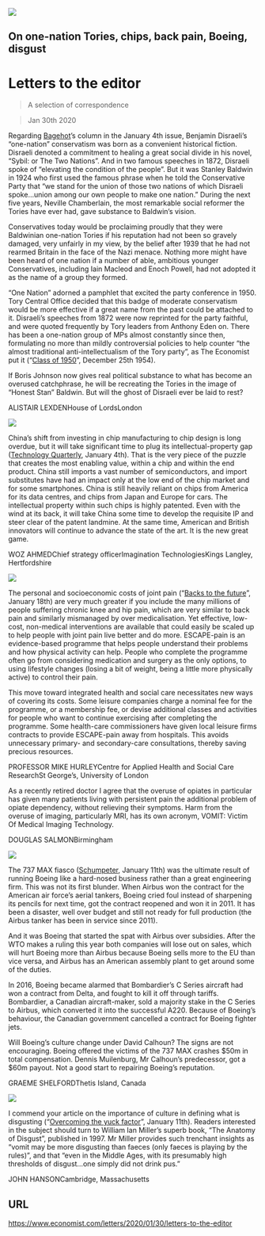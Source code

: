 ![](./images/20200104_BRD000_1.jpg)

## On one-nation Tories, chips, back pain, Boeing, disgust

# Letters to the editor

> A selection of correspondence

> Jan 30th 2020

Regarding [Bagehot](https://www.economist.com//britain/2020/01/02/boris-johnson-is-reinventing-one-nation-conservatism)’s column in the January 4th issue, Benjamin Disraeli’s “one-nation” conservatism was born as a convenient historical fiction. Disraeli denoted a commitment to healing a great social divide in his novel, “Sybil: or The Two Nations”. And in two famous speeches in 1872, Disraeli spoke of “elevating the condition of the people”. But it was Stanley Baldwin in 1924 who first used the famous phrase when he told the Conservative Party that “we stand for the union of those two nations of which Disraeli spoke…union among our own people to make one nation.” During the next five years, Neville Chamberlain, the most remarkable social reformer the Tories have ever had, gave substance to Baldwin’s vision.

Conservatives today would be proclaiming proudly that they were Baldwinian one-nation Tories if his reputation had not been so gravely damaged, very unfairly in my view, by the belief after 1939 that he had not rearmed Britain in the face of the Nazi menace. Nothing more might have been heard of one nation if a number of able, ambitious younger Conservatives, including Iain Macleod and Enoch Powell, had not adopted it as the name of a group they formed.

“One Nation” adorned a pamphlet that excited the party conference in 1950. Tory Central Office decided that this badge of moderate conservatism would be more effective if a great name from the past could be attached to it. Disraeli’s speeches from 1872 were now reprinted for the party faithful, and were quoted frequently by Tory leaders from Anthony Eden on. There has been a one-nation group of MPs almost constantly since then, formulating no more than mildly controversial policies to help counter “the almost traditional anti-intellectualism of the Tory party”, as The Economist put it (“[Class of 1950](https://www.economist.com/http://media.economist.com/sites/default/files/pdfs/GP4100727994.pdf)”, December 25th 1954).

If Boris Johnson now gives real political substance to what has become an overused catchphrase, he will be recreating the Tories in the image of “Honest Stan” Baldwin. But will the ghost of Disraeli ever be laid to rest?

ALISTAIR LEXDENHouse of LordsLondon

![](./images/20200104_TQD001.jpg)

China’s shift from investing in chip manufacturing to chip design is long overdue, but it will take significant time to plug its intellectual-property gap ([Technology Quarterly](https://www.economist.com//technology-quarterly/2020/01/02/with-the-states-help-chinese-technology-is-booming), January 4th). That is the very piece of the puzzle that creates the most enabling value, within a chip and within the end product. China still imports a vast number of semiconductors, and import substitutes have had an impact only at the low end of the chip market and for some smartphones. China is still heavily reliant on chips from America for its data centres, and chips from Japan and Europe for cars. The intellectual property within such chips is highly patented. Even with the wind at its back, it will take China some time to develop the requisite IP and steer clear of the patent landmine. At the same time, American and British innovators will continue to advance the state of the art. It is the new great game.

WOZ AHMEDChief strategy officerImagination TechnologiesKings Langley, Hertfordshire

![](./images/20200118_FBD001.jpg)

The personal and socioeconomic costs of joint pain (“[Backs to the future](https://www.economist.com//briefing/2020/01/18/back-pain-is-a-massive-problem-which-is-badly-treated)”, January 18th) are very much greater if you include the many millions of people suffering chronic knee and hip pain, which are very similar to back pain and similarly mismanaged by over medicalisation. Yet effective, low-cost, non-medical interventions are available that could easily be scaled up to help people with joint pain live better and do more. ESCAPE-pain is an evidence-based programme that helps people understand their problems and how physical activity can help. People who complete the programme often go from considering medication and surgery as the only options, to using lifestyle changes (losing a bit of weight, being a little more physically active) to control their pain.

This move toward integrated health and social care necessitates new ways of covering its costs. Some leisure companies charge a nominal fee for the programme, or a membership fee, or devise additional classes and activities for people who want to continue exercising after completing the programme. Some health-care commissioners have given local leisure firms contracts to provide ESCAPE-pain away from hospitals. This avoids unnecessary primary- and secondary-care consultations, thereby saving precious resources.

PROFESSOR MIKE HURLEYCentre for Applied Health and Social Care ResearchSt George’s, University of London

As a recently retired doctor I agree that the overuse of opiates in particular has given many patients living with persistent pain the additional problem of opiate dependency, without relieving their symptoms. Harm from the overuse of imaging, particularly MRI, has its own acronym, VOMIT: Victim Of Medical Imaging Technology.

DOUGLAS SALMONBirmingham

![](./images/20200111_WBD000.jpg)

The 737 MAX fiasco ([Schumpeter](https://www.economist.com//business/2020/01/11/the-last-ge-man), January 11th) was the ultimate result of running Boeing like a hard-nosed business rather than a great engineering firm. This was not its first blunder. When Airbus won the contract for the American air force’s aerial tankers, Boeing cried foul instead of sharpening its pencils for next time, got the contract reopened and won it in 2011. It has been a disaster, well over budget and still not ready for full production (the Airbus tanker has been in service since 2011).

And it was Boeing that started the spat with Airbus over subsidies. After the WTO makes a ruling this year both companies will lose out on sales, which will hurt Boeing more than Airbus because Boeing sells more to the EU than vice versa, and Airbus has an American assembly plant to get around some of the duties.

In 2016, Boeing became alarmed that Bombardier’s C Series aircraft had won a contract from Delta, and fought to kill it off through tariffs. Bombardier, a Canadian aircraft-maker, sold a majority stake in the C Series to Airbus, which converted it into the successful A220. Because of Boeing’s behaviour, the Canadian government cancelled a contract for Boeing fighter jets.

Will Boeing’s culture change under David Calhoun? The signs are not encouraging. Boeing offered the victims of the 737 MAX crashes $50m in total compensation. Dennis Muilenburg, Mr Calhoun’s predecessor, got a $60m payout. Not a good start to repairing Boeing’s reputation.

GRAEME SHELFORDThetis Island, Canada

![](./images/20200111_IRD001.jpg)

I commend your article on the importance of culture in defining what is disgusting (“[Overcoming the yuck factor](https://www.economist.com//international/2020/01/09/what-a-museum-of-disgusting-food-reveals-about-human-nature)”, January 11th). Readers interested in the subject should turn to William Ian Miller’s superb book, “The Anatomy of Disgust”, published in 1997. Mr Miller provides such trenchant insights as “vomit may be more disgusting than faeces (only faeces is playing by the rules)”, and that “even in the Middle Ages, with its presumably high thresholds of disgust…one simply did not drink pus.”

JOHN HANSONCambridge, Massachusetts

## URL

https://www.economist.com/letters/2020/01/30/letters-to-the-editor
